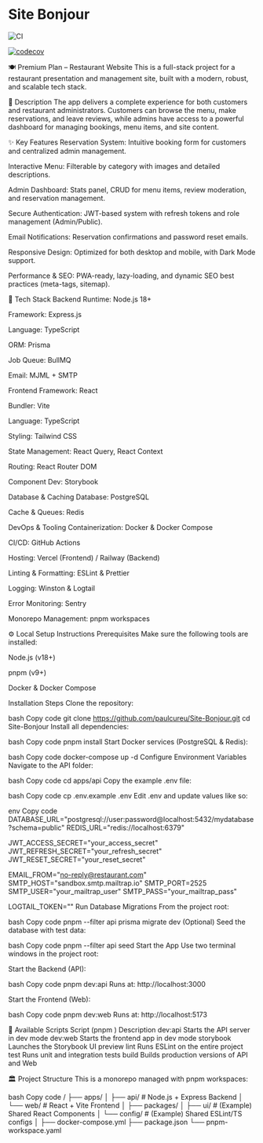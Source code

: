 # Site Bonjour

![CI](https://github.com/paulcureu/site-bonjour/actions/workflows/lint-test.yml/badge.svg)

[![codecov](https://codecov.io/gh/paulcureu/Site-Bonjour/branch/main/graph/badge.svg)](https://codecov.io/gh/paulcureu/Site-Bonjour)

🍽️ Premium Plan – Restaurant Website
This is a full-stack project for a restaurant presentation and management site, built with a modern, robust, and scalable tech stack.

📜 Description
The app delivers a complete experience for both customers and restaurant administrators. Customers can browse the menu, make reservations, and leave reviews, while admins have access to a powerful dashboard for managing bookings, menu items, and site content.

✨ Key Features
Reservation System: Intuitive booking form for customers and centralized admin management.

Interactive Menu: Filterable by category with images and detailed descriptions.

Admin Dashboard: Stats panel, CRUD for menu items, review moderation, and reservation management.

Secure Authentication: JWT-based system with refresh tokens and role management (Admin/Public).

Email Notifications: Reservation confirmations and password reset emails.

Responsive Design: Optimized for both desktop and mobile, with Dark Mode support.

Performance & SEO: PWA-ready, lazy-loading, and dynamic SEO best practices (meta-tags, sitemap).

🚀 Tech Stack
Backend
Runtime: Node.js 18+

Framework: Express.js

Language: TypeScript

ORM: Prisma

Job Queue: BullMQ

Email: MJML + SMTP

Frontend
Framework: React

Bundler: Vite

Language: TypeScript

Styling: Tailwind CSS

State Management: React Query, React Context

Routing: React Router DOM

Component Dev: Storybook

Database & Caching
Database: PostgreSQL

Cache & Queues: Redis

DevOps & Tooling
Containerization: Docker & Docker Compose

CI/CD: GitHub Actions

Hosting: Vercel (Frontend) / Railway (Backend)

Linting & Formatting: ESLint & Prettier

Logging: Winston & Logtail

Error Monitoring: Sentry

Monorepo Management: pnpm workspaces

⚙️ Local Setup Instructions
Prerequisites
Make sure the following tools are installed:

Node.js (v18+)

pnpm (v9+)

Docker & Docker Compose

Installation Steps
Clone the repository:

bash
Copy code
git clone https://github.com/paulcureu/Site-Bonjour.git
cd Site-Bonjour
Install all dependencies:

bash
Copy code
pnpm install
Start Docker services (PostgreSQL & Redis):

bash
Copy code
docker-compose up -d
Configure Environment Variables
Navigate to the API folder:

bash
Copy code
cd apps/api
Copy the example .env file:

bash
Copy code
cp .env.example .env
Edit .env and update values like so:

env
Copy code
DATABASE_URL="postgresql://user:password@localhost:5432/mydatabase?schema=public"
REDIS_URL="redis://localhost:6379"

JWT_ACCESS_SECRET="your_access_secret"
JWT_REFRESH_SECRET="your_refresh_secret"
JWT_RESET_SECRET="your_reset_secret"

EMAIL_FROM="no-reply@restaurant.com"
SMTP_HOST="sandbox.smtp.mailtrap.io"
SMTP_PORT=2525
SMTP_USER="your_mailtrap_user"
SMTP_PASS="your_mailtrap_pass"

LOGTAIL_TOKEN=""
Run Database Migrations
From the project root:

bash
Copy code
pnpm --filter api prisma migrate dev
(Optional) Seed the database with test data:

bash
Copy code
pnpm --filter api seed
Start the App
Use two terminal windows in the project root:

Start the Backend (API):

bash
Copy code
pnpm dev:api
Runs at: http://localhost:3000

Start the Frontend (Web):

bash
Copy code
pnpm dev:web
Runs at: http://localhost:5173

📜 Available Scripts
Script (pnpm <name>)	Description
dev:api	Starts the API server in dev mode
dev:web	Starts the frontend app in dev mode
storybook	Launches the Storybook UI preview
lint	Runs ESLint on the entire project
test	Runs unit and integration tests
build	Builds production versions of API and Web

🏛️ Project Structure
This is a monorepo managed with pnpm workspaces:

bash
Copy code
/
├── apps/
│   ├── api/      # Node.js + Express Backend
│   └── web/      # React + Vite Frontend
│
├── packages/
│   ├── ui/       # (Example) Shared React Components
│   └── config/   # (Example) Shared ESLint/TS configs
│
├── docker-compose.yml
├── package.json
└── pnpm-workspace.yaml
